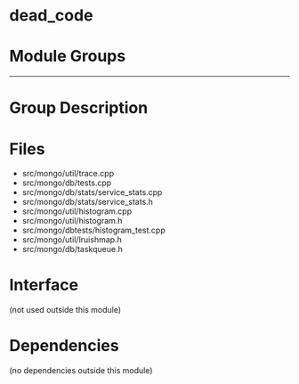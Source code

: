# dead\_code

# Module Groups

-------------

# Group Description


# Files
- src/mongo/util/trace.cpp
- src/mongo/db/tests.cpp
- src/mongo/db/stats/service\_stats.cpp
- src/mongo/db/stats/service\_stats.h
- src/mongo/util/histogram.cpp
- src/mongo/util/histogram.h
- src/mongo/dbtests/histogram\_test.cpp
- src/mongo/util/lruishmap.h
- src/mongo/db/taskqueue.h

# Interface
(not used outside this module)

# Dependencies
(no dependencies outside this module)
